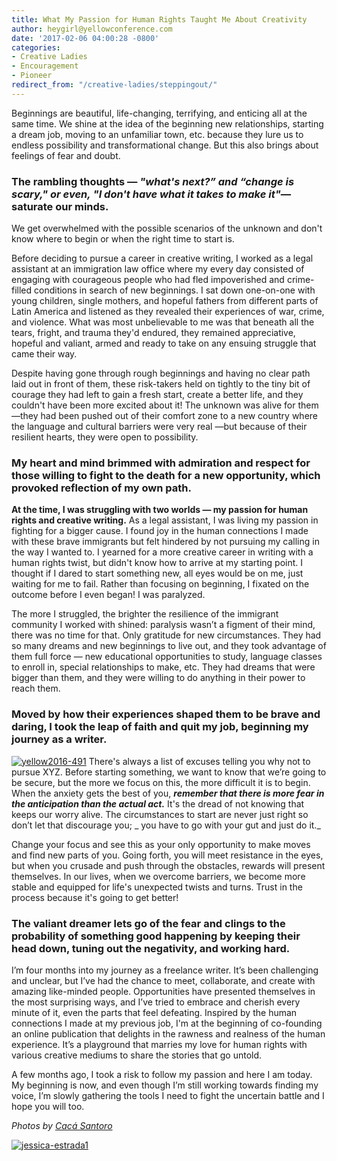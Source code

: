 ```yaml
---
title: What My Passion for Human Rights Taught Me About Creativity
author: heygirl@yellowconference.com
date: '2017-02-06 04:00:28 -0800'
categories:
- Creative Ladies
- Encouragement
- Pioneer
redirect_from: "/creative-ladies/steppingout/"
---
```


Beginnings are beautiful, life-changing, terrifying, and enticing all at the same time. We shine at the idea of the beginning new relationships, starting a dream job, moving to an unfamiliar town, etc. because they lure us to endless possibility and transformational change. But this also brings about feelings of fear and doubt.

### **The rambling thoughts — _"what's next?” _and _“change is scary,"_ or even,_ "I don't have what it takes to make it"_— saturate our minds.**

We get overwhelmed with the possible scenarios of the unknown and don't know where to begin or when the right time to start is.

Before deciding to pursue a career in creative writing, I worked as a legal assistant at an immigration law office where my every day consisted of engaging with courageous people who had fled impoverished and crime-filled conditions in search of new beginnings. I sat down one-on-one with young children, single mothers, and hopeful fathers from different parts of Latin America and listened as they revealed their experiences of war, crime, and violence. What was most unbelievable to me was that beneath all the tears, fright, and trauma they'd endured, they remained appreciative, hopeful and valiant, armed and ready to take on any ensuing struggle that came their way.

Despite having gone through rough beginnings and having no clear path laid out in front of them, these risk-takers held on tightly to the tiny bit of courage they had left to gain a fresh start, create a better life, and they couldn't have been more excited about it! The unknown was alive for them —they had been pushed out of their comfort zone to a new country where the language and cultural barriers were very real —but because of their resilient hearts, they were open to possibility.

### My heart and mind brimmed with admiration and respect for those willing to fight to the death for a new opportunity, which provoked reflection of my own path.

**At the time, I was struggling with two worlds — my passion for human rights and creative writing.** As a legal assistant, I was living my passion in fighting for a bigger cause. I found joy in the human connections I made with these brave immigrants but felt hindered by not pursuing my calling in the way I wanted to. I yearned for a more creative career in writing with a human rights twist, but didn't know how to arrive at my starting point. I thought if I dared to start something new, all eyes would be on me, just waiting for me to fail. Rather than focusing on beginning, I fixated on the outcome before I even began! I was paralyzed.

The more I struggled, the brighter the resilience of the immigrant community I worked with shined: paralysis wasn’t a figment of their mind, there was no time for that. Only gratitude for new circumstances. They had so many dreams and new beginnings to live out, and they took advantage of them full force — new educational opportunities to study, language classes to enroll in, special relationships to make, etc. They had dreams that were bigger than them, and they were willing to do anything in their power to reach them.

### Moved by how their experiences shaped them to be brave and daring, I took the leap of faith and quit my job, beginning my journey as a writer.

[![yellow2016-491](https://s3.amazonaws.com/yellow-files/blog/2017/01/Yellow2016-491.jpg)](https://s3.amazonaws.com/yellow-files/blog/2017/01/Yellow2016-491.jpg) There's always a list of excuses telling you why not to pursue XYZ. Before starting something, we want to know that we’re going to be secure, but the more we focus on this, the more difficult it is to begin. When the anxiety gets the best of you, _**remember that there is more fear in the anticipation than the actual act.**_ It's the dread of not knowing that keeps our worry alive. The circumstances to start are never just right so don’t let that discourage you; _ you have to go with your gut and just do it._

Change your focus and see this as your only opportunity to make moves and find new parts of you. Going forth, you will meet resistance in the eyes, but when you crusade and push through the obstacles, rewards will present themselves. In our lives, when we overcome barriers, we become more stable and equipped for life's unexpected twists and turns. Trust in the process because it's going to get better!

### **The valiant dreamer lets go of the fear and clings to the probability of something good happening by keeping their head down, tuning out the negativity, and working hard.**

I’m four months into my journey as a freelance writer. It’s been challenging and unclear, but I’ve had the chance to meet, collaborate, and create with amazing like-minded people. Opportunities have presented themselves in the most surprising ways, and I’ve tried to embrace and cherish every minute of it, even the parts that feel defeating. Inspired by the human connections I made at my previous job, I'm at the beginning of co-founding an online publication that delights in the rawness and realness of the human experience. It’s a playground that marries my love for human rights with various creative mediums to share the stories that go untold.

A few months ago, I took a risk to follow my passion and here I am today. My beginning is now, and even though I’m still working towards finding my voice, I’m slowly gathering the tools I need to fight the uncertain battle and I hope you will too.

_Photos by [Cacá Santoro](http://cacasantoro.com/)_

[![jessica-estrada1](https://s3.amazonaws.com/yellow-files/blog/2017/01/JEssica-Estrada1.jpg)](http://jessica-marie.com/)
